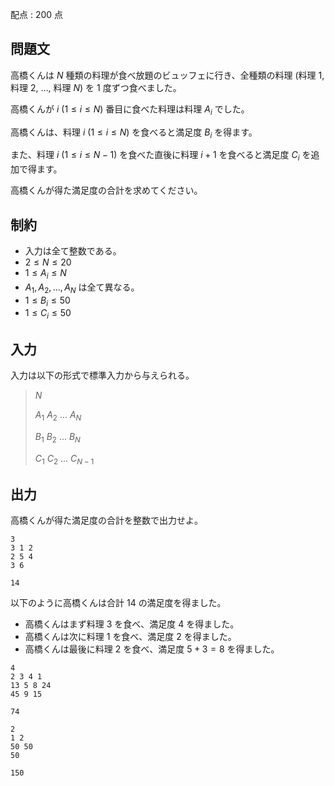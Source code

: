 配点 : $200$ 点

## 問題文

高橋くんは $N$ 種類の料理が食べ放題のビュッフェに行き、全種類の料理 (料理 $1$, 料理 $2$, $\ldots$, 料理 $N$) を $1$ 度ずつ食べました。

高橋くんが $i$ $(1 \leq i \leq N)$ 番目に食べた料理は料理 $A_i$ でした。

高橋くんは、料理 $i$ $(1 \leq i \leq N)$ を食べると満足度 $B_i$ を得ます。

また、料理 $i$ $(1 \leq i \leq N - 1)$ を食べた直後に料理 $i+1$ を食べると満足度 $C_i$ を追加で得ます。

高橋くんが得た満足度の合計を求めてください。

## 制約

- 入力は全て整数である。
- $2 \leq N \leq 20$
- $1 \leq A_i \leq N$
- $A_1, A_2, ..., A_N$ は全て異なる。
- $1 \leq B_i \leq 50$
- $1 \leq C_i \leq 50$

## 入力

入力は以下の形式で標準入力から与えられる。

> $N$
> 
> $A_1$ $A_2$ $...$ $A_N$
> 
> $B_1$ $B_2$ $...$ $B_N$
> 
> $C_1$ $C_2$ $...$ $C_{N-1}$

## 出力

高橋くんが得た満足度の合計を整数で出力せよ。

```input1
3
3 1 2
2 5 4
3 6
```

```output1
14
```

以下のように高橋くんは合計 $14$ の満足度を得ました。

- 高橋くんはまず料理 $3$ を食べ、満足度 $4$ を得ました。
- 高橋くんは次に料理 $1$ を食べ、満足度 $2$ を得ました。
- 高橋くんは最後に料理 $2$ を食べ、満足度 $5 + 3 = 8$ を得ました。

```input2
4
2 3 4 1
13 5 8 24
45 9 15
```

```output2
74
```

```input3
2
1 2
50 50
50
```

```output3
150
```